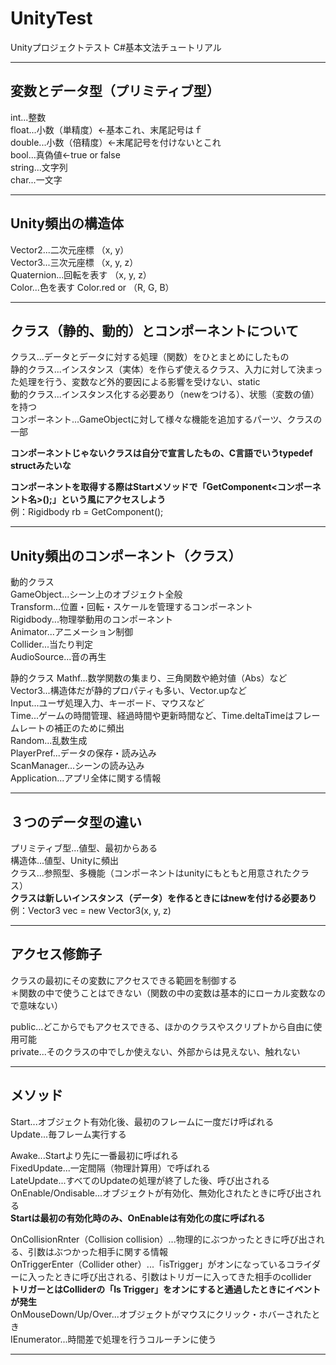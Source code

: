 # UnityTest
Unityプロジェクトテスト
C#基本文法チュートリアル

---

##  変数とデータ型（プリミティブ型）
int...整数  
float...小数（単精度）←基本これ、末尾記号はｆ  
double...小数（倍精度）←末尾記号を付けないとこれ  
bool...真偽値←true or false  
string...文字列  
char...一文字  

---

##  Unity頻出の構造体
Vector2...二次元座標 （x, y）  
Vector3...三次元座標 （x, y, z）  
Quaternion...回転を表す （x, y, z）  
Color...色を表す Color.red or （R, G, B）  

---

##  クラス（静的、動的）とコンポーネントについて  
クラス...データとデータに対する処理（関数）をひとまとめにしたもの  
静的クラス...インスタンス（実体）を作らず使えるクラス、入力に対して決まった処理を行う、変数など外的要因による影響を受けない、static  
動的クラス...インスタンス化する必要あり（newをつける）、状態（変数の値）を持つ  
コンポーネント...GameObjectに対して様々な機能を追加するパーツ、クラスの一部  

**コンポーネントじゃないクラスは自分で宣言したもの、C言語でいうtypedef structみたいな**  

**コンポーネントを取得する際はStartメソッドで「GetComponent<コンポーネント名>();」という風にアクセスしよう**  
例：Rigidbody rb = GetComponent<Rigidbody>();  

---

##  Unity頻出のコンポーネント（クラス）
動的クラス  
GameObject...シーン上のオブジェクト全般  
Transform...位置・回転・スケールを管理するコンポーネント  
Rigidbody...物理挙動用のコンポーネント  
Animator...アニメーション制御  
Collider...当たり判定  
AudioSource...音の再生  

静的クラス
Mathf...数学関数の集まり、三角関数や絶対値（Abs）など  
Vector3...構造体だが静的プロパティも多い、Vector.upなど  
Input...ユーザ処理入力、キーボード、マウスなど  
Time...ゲームの時間管理、経過時間や更新時間など、Time.deltaTimeはフレームレートの補正のために頻出  
Random...乱数生成  
PlayerPref...データの保存・読み込み  
ScanManager...シーンの読み込み  
Application...アプリ全体に関する情報  

---

##  ３つのデータ型の違い
プリミティブ型...値型、最初からある  
構造体...値型、Unityに頻出  
クラス...参照型、多機能（コンポーネントはunityにもともと用意されたクラス）  
**クラスは新しいインスタンス（データ）を作るときにはnewを付ける必要あり**  
例：Vector3 vec = new Vector3(x, y, z)  

---

##  アクセス修飾子
クラスの最初にその変数にアクセスできる範囲を制御する  
＊関数の中で使うことはできない（関数の中の変数は基本的にローカル変数なので意味ない）  

public...どこからでもアクセスできる、ほかのクラスやスクリプトから自由に使用可能  
private...そのクラスの中でしか使えない、外部からは見えない、触れない  

---

##  メソッド
Start...オブジェクト有効化後、最初のフレームに一度だけ呼ばれる  
Update...毎フレーム実行する  

Awake...Startより先に一番最初に呼ばれる  
FixedUpdate...一定間隔（物理計算用）で呼ばれる  
LateUpdate...すべてのUpdateの処理が終了した後、呼び出される  
OnEnable/Ondisable...オブジェクトが有効化、無効化されたときに呼び出される  
**Startは最初の有効化時のみ、OnEnableは有効化の度に呼ばれる**  

OnCollisionRnter（Collision collision）...物理的にぶつかったときに呼び出される、引数はぶつかった相手に関する情報  
OnTriggerEnter（Collider other）...「isTrigger」がオンになっているコライダーに入ったときに呼び出される、引数はトリガーに入ってきた相手のcollider  
**トリガーとはColliderの「Is Trigger」をオンにすると通過したときにイベントが発生**  
OnMouseDown/Up/Over...オブジェクトがマウスにクリック・ホバーされたとき  
IEnumerator...時間差で処理を行うコルーチンに使う  

---
